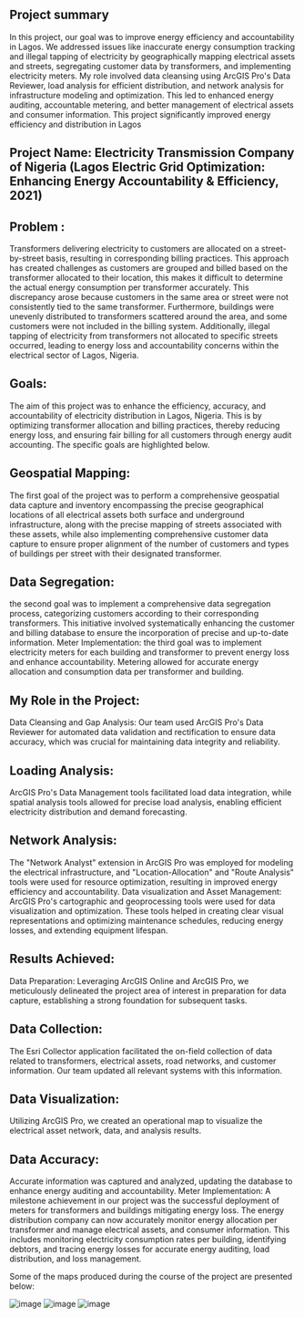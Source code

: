 ## Project summary
 In this project, our goal   was to improve energy efficiency and accountability in Lagos. We addressed   issues like inaccurate energy consumption tracking and illegal tapping of electricity by geographically mapping electrical assets and streets, segregating customer data by transformers, and implementing electricity meters. My role involved data cleansing using ArcGIS Pro's Data Reviewer, load analysis for efficient distribution, and network analysis for infrastructure modeling and optimization. This led to enhanced energy auditing, accountable metering, and better management of electrical assets and consumer information. This project significantly improved energy efficiency and distribution in Lagos


## Project Name: Electricity Transmission Company of Nigeria (Lagos Electric Grid Optimization: Enhancing Energy Accountability & Efficiency, 2021) 
## Problem : 
Transformers delivering electricity to customers are allocated on a street-by-street basis, resulting in corresponding billing practices. This approach has created challenges as customers are grouped and billed based on the transformer allocated to their location, this makes it difficult to determine the actual energy consumption per transformer accurately. This discrepancy arose because customers in the same area or street were not consistently tied to the same transformer. Furthermore, buildings were unevenly distributed to transformers scattered around the area, and some customers were not included in the billing system. Additionally, illegal tapping of electricity from transformers not allocated to specific streets occurred, leading to energy loss and accountability concerns within the electrical sector of Lagos, Nigeria.
## Goals:
The aim of this project was to enhance the efficiency, accuracy, and accountability of electricity distribution in Lagos, Nigeria. This is by optimizing transformer allocation and billing practices, thereby reducing energy loss, and ensuring fair billing for all customers through energy audit accounting. The specific goals are highlighted below.
## Geospatial Mapping: 
The first goal of the project was to perform a comprehensive geospatial data capture and inventory encompassing the precise geographical locations of all electrical assets both surface and underground infrastructure, along with the precise mapping of streets associated with these assets, while also implementing comprehensive customer data capture to ensure proper alignment of the number of customers and types of buildings per street with their designated transformer. 
## Data Segregation:
the second goal was to implement a comprehensive data segregation process, categorizing customers according to their corresponding transformers. This initiative involved systematically enhancing the customer and billing database to ensure the incorporation of precise and up-to-date information.
Meter Implementation: the third goal was to implement electricity meters for each building and transformer to prevent energy loss and enhance accountability. Metering allowed for accurate energy allocation and consumption data per transformer and building.
## My Role in the Project:
Data Cleansing and Gap Analysis: Our team used ArcGIS Pro's Data Reviewer for automated data validation and rectification to ensure data accuracy, which was crucial for maintaining data integrity and reliability.
## Loading Analysis: 
ArcGIS Pro's Data Management tools facilitated load data integration, while spatial analysis tools allowed for precise load analysis, enabling efficient electricity distribution and demand forecasting.
## Network Analysis: 
The "Network Analyst" extension in ArcGIS Pro was employed for modeling the electrical infrastructure, and "Location-Allocation" and "Route Analysis" tools were used for resource optimization, resulting in improved energy efficiency and accountability.
Data visualization and Asset Management: ArcGIS Pro's cartographic and geoprocessing tools were used for data visualization and optimization. These tools helped in creating clear visual representations and optimizing maintenance schedules, reducing energy losses, and extending equipment lifespan.

## Results Achieved:
Data Preparation: Leveraging ArcGIS Online and ArcGIS Pro, we meticulously delineated the project area of interest in preparation for data capture, establishing a strong foundation for subsequent tasks.
## Data Collection: 
The Esri Collector application facilitated the on-field collection of data related to transformers, electrical assets, road networks, and customer information. Our team updated all relevant systems with this information.
## Data Visualization: 
Utilizing ArcGIS Pro, we created an operational map to visualize the electrical asset network, data, and analysis results.
## Data Accuracy: 
Accurate information was captured and analyzed, updating the database to enhance energy auditing and accountability.
Meter Implementation: A milestone achievement in our project was the successful deployment of meters for transformers and buildings mitigating energy loss. The energy distribution company can now accurately monitor energy allocation per transformer and manage electrical assets, and consumer information. This includes monitoring electricity consumption rates per building, identifying debtors, and tracing energy losses for accurate energy auditing, load distribution, and loss management.

Some of the maps produced during the course of the project are presented below:

![image](https://github.com/Eni0l/Geospatial/assets/149200508/fd9c64ee-092e-4a67-bd42-c1af06ec4525) 
![image](https://github.com/Eni0l/Geospatial/assets/149200508/1f99bcb0-a4e2-4aa1-93ef-f3e163993035)
![image](https://github.com/Eni0l/Geospatial/assets/149200508/76cbe585-9206-49cc-9785-3f74f6e2b9c3)



